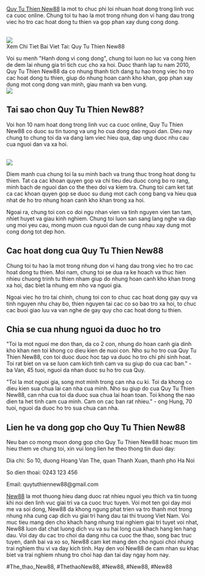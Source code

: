 <main>
<p><a href="https://new88n.net/quy-tu-thien-new88/">Quy Tu Thien New88</a> la mot to chuc phi loi nhuan hoat dong trong linh vuc ca cuoc online. Chung toi tu hao la mot trong nhung don vi hang dau trong viec ho tro cac hoat dong tu thien va gop phan xay dung cong dong.</p><br><img src="https://new88n.net/wp-content/uploads/2025/04/Quy-tu-thien-hoat-dong-nhu-the-nao.png"></br>
Xem Chi Tiet Bai Viet Tai: Quy Tu Thien New88
<p>Voi su menh "Hanh dong vi cong dong", chung toi luon no luc va cong hien de dem lai nhung gia tri tich cuc cho xa hoi. Duoc thanh lap tu nam 2010, Quy Tu Thien New88 da co nhung thanh tich dang tu hao trong viec ho tro cac hoat dong tu thien, giup do nhung hoan canh kho khan, gop phan xay dung mot cong dong van minh, giau manh va ben vung.<br><img src="https://new88n.net/wp-content/uploads/2025/04/Loi-ich-khi-tham-gia-hoat-dong-tu-thien.png"></br>
<h2>Tai sao chon Quy Tu Thien New88?</h2>
<p>Voi hon 10 nam hoat dong trong linh vuc ca cuoc online, Quy Tu Thien New88 co duoc su tin tuong va ung ho cua dong dao nguoi dan. Dieu nay chung to chung toi da va dang lam viec hieu qua, dap ung duoc nhu cau cua nguoi dan va xa hoi.</p><br><img src="https://new88n.net/wp-content/uploads/2025/04/Nhung-hoat-dong-tieu-bieu-cua-quy-tu-thien.png"></br>
<p>Diem manh cua chung toi la su minh bach va trung thuc trong hoat dong tu thien. Tat ca cac khoan quyen gop va chi tieu deu duoc cong bo ro rang, minh bach de nguoi dan co the theo doi va kiem tra. Chung toi cam ket tat ca cac khoan quyen gop se duoc su dung mot cach cong bang va hieu qua nhat de ho tro nhung hoan canh kho khan trong xa hoi.
<p>Ngoai ra, chung toi con co doi ngu nhan vien va tinh nguyen vien tan tam, nhiet huyet va giau kinh nghiem. Chung toi luon san sang lang nghe va dap ung moi yeu cau, mong muon cua nguoi dan de cung nhau xay dung mot cong dong tot dep hon.</p>
<h2>Cac hoat dong cua Quy Tu Thien New88</h2>
<p>Chung toi tu hao la mot trong nhung don vi hang dau trong viec ho tro cac hoat dong tu thien. Moi nam, chung toi se dua ra ke hoach va thuc hien nhieu chuong trinh tu thien nham giup do nhung hoan canh kho khan trong xa hoi, dac biet la nhung em nho va nguoi gia.
<p>Ngoai viec ho tro tai chinh, chung toi con to chuc cac hoat dong gay quy va tinh nguyen nhu chay bo, thien nguyen tai cac co so bao tro xa hoi, to chuc cac buoi giao luu va van nghe de gay quy cho cac hoat dong tu thien.</p>
<h2>Chia se cua nhung nguoi da duoc ho tro</h2>
<p>"Toi la mot nguoi me don than, da co 2 con, nhung do hoan canh gia dinh kho khan nen toi khong co dieu kien de nuoi con. Nho su ho tro cua Quy Tu Thien New88, con toi duoc duoc hoc tap va duoc ho tro chi phi sinh hoat. Toi rat biet on va se luon cam kich tinh cam va su giup do cua cac ban." - ba Van, 45 tuoi, nguoi da nhan duoc su ho tro cua Quy.</p>
<p>"Toi la mot nguoi gia, song mot minh trong can nha cu ki. Toi da khong co dieu kien sua chua lai can nha cua minh. Nho su giup do cua Quy Tu Thien New88, can nha cua toi da duoc sua chua lai hoan toan. Toi khong the nao dien ta het tinh cam cua minh. Cam on cac ban rat nhieu." - ong Hung, 70 tuoi, nguoi da duoc ho tro sua chua can nha.</p>
<h2>Lien he va dong gop cho Quy Tu Thien New88</h2>
<p>Neu ban co mong muon dong gop cho Quy Tu Thien New88 hoac muon tim hieu them ve chung toi, xin vui long lien he theo thong tin duoi day:</p>
<p>Dia chi: So 10, duong Hoang Van The, quan Thanh Xuan, thanh pho Ha Noi</p>
<p>So dien thoai: 0243 123 456</p>
<p>Email: quytuthiennew88@gmail.com</p>
</main><p><a href="https://new88n.net/">New88</a> la mot thuong hieu dang duoc rat nhieu nguoi yeu thich va tin tuong khi noi den linh vuc giai tri va ca cuoc truc tuyen. Voi mot ten goi day moi me va soi dong, New88 da khong ngung phat trien va tro thanh mot trong nhung nha cung cap dich vu giai tri hang dau tai thi truong Viet Nam. Voi muc tieu mang den cho khach hang nhung trai nghiem giai tri tuyet voi nhat, New88 luon dat chat luong dich vu va su hai long cua khach hang len hang dau. Voi day du cac tro choi da dang nhu ca cuoc the thao, song bac truc tuyen, danh bai va xo so, New88 cam ket mang den cho nguoi choi nhung trai nghiem thu vi va day kich tinh. Hay den voi New88 de cam nhan su khac biet va trai nghiem nhung tro choi hap dan tai day ngay hom nay.</p>
#The_thao_New88, #ThethaoNew88, #New88, #New88, #New88
